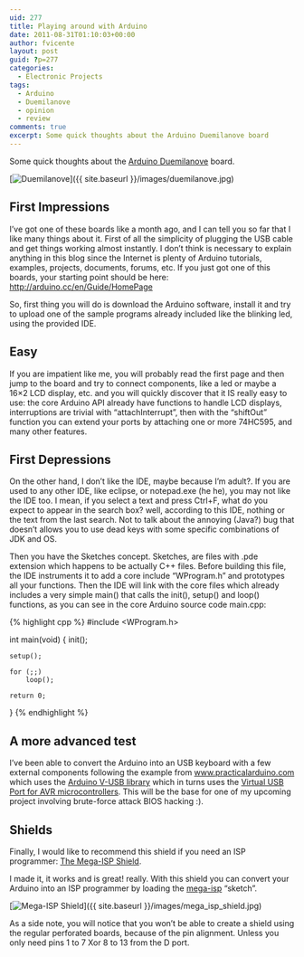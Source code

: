```yaml
---
uid: 277
title: Playing around with Arduino
date: 2011-08-31T01:10:03+00:00
author: fvicente
layout: post
guid: ?p=277
categories:
  - Electronic Projects
tags:
  - Arduino
  - Duemilanove
  - opinion
  - review
comments: true
excerpt: Some quick thoughts about the Arduino Duemilanove board
---
```

Some quick thoughts about the <a href="http://www.arduino.cc/en/Main/ArduinoBoardDuemilanove" title="Arduino Duemilanove Board" target="_blank">Arduino Duemilanove</a> board.

[<img src="{{ site.baseurl }}/images/duemilanove.jpg" alt="Duemilanove" title="Duemilanove"/>]({{ site.baseurl }}/images/duemilanove.jpg)

<!--more-->

## First Impressions

I&#8217;ve got one of these boards like a month ago, and I can tell you so far that I like many things about it. First of all the simplicity of plugging the USB cable and get things working almost instantly. I don&#8217;t think is necessary to explain anything in this blog since the Internet is plenty of Arduino tutorials, examples, projects, documents, forums, etc. If you just got one of this boards, your starting point should be here: <a href="http://arduino.cc/en/Guide/HomePage" title="Arduino Home Page" target="_blank">http://arduino.cc/en/Guide/HomePage</a>

So, first thing you will do is download the Arduino software, install it and try to upload one of the sample programs already included like the blinking led, using the provided IDE.

## Easy

If you are impatient like me, you will probably read the first page and then jump to the board and try to connect components, like a led or maybe a 16&#215;2 LCD display, etc. and you will quickly discover that it IS really easy to use: the core Arduino API already have functions to handle LCD displays, interruptions are trivial with &#8220;attachInterrupt&#8221;, then with the &#8220;shiftOut&#8221; function you can extend your ports by attaching one or more 74HC595, and many other features.

## First Depressions

On the other hand, I don&#8217;t like the IDE, maybe because I&#8217;m adult?. If you are used to any other IDE, like eclipse, or notepad.exe (he he), you may not like the IDE too. I mean, if you select a text and press Ctrl+F, what do you expect to appear in the search box? well, according to this IDE, nothing or the text from the last search. Not to talk about the annoying (Java?) bug that doesn&#8217;t allows you to use dead keys with some specific combinations of JDK and OS.

Then you have the Sketches concept. Sketches, are files with .pde extension which happens to be actually C++ files. Before building this file, the IDE instruments it to add a core include &#8220;WProgram.h&#8221; and prototypes all your functions. Then the IDE will link with the core files which already includes a very simple main() that calls the init(), setup() and loop() functions, as you can see in the core Arduino source code main.cpp:

{% highlight cpp %}
#include <WProgram.h>

int main(void)
{
	init();

	setup();

	for (;;)
		loop();

	return 0;
}
{% endhighlight %}

## A more advanced test

I&#8217;ve been able to convert the Arduino into an USB keyboard with a few external components following the example from <a href="http://www.practicalarduino.com/projects/virtual-usb-keyboard" title="Arduino Virtual USB Keyboard" target="_blank">www.practicalarduino.com</a> which uses the <a href="http://code.google.com/p/vusb-for-arduino/" title="V-USB for Arduino" target="_blank">Arduino V-USB library</a> which in turns uses the <a href="http://www.obdev.at/products/vusb/index.html" title="V-USB AVR" target="_blank">Virtual USB Port for AVR microcontrollers</a>. This will be the base for one of my upcoming project involving brute-force attack BIOS hacking :).

## Shields

Finally, I would like to recommend this shield if you need an ISP programmer: <a href="http://drug123.org.ua/mega-isp-shield/" title="Mega-ISP Shield" target="_blank">The Mega-ISP Shield</a>.

I made it, it works and is great! really. With this shield you can convert your Arduino into an ISP programmer by loading the <a href="http://code.google.com/p/mega-isp/" title="mega-isp" target="_blank">mega-isp</a> &#8220;sketch&#8221;.

[<img src="{{ site.baseurl }}/images/mega_isp_shield.jpg" alt="Mega-ISP Shield" title="Mega-ISP Shield"/>]({{ site.baseurl }}/images/mega_isp_shield.jpg)

As a side note, you will notice that you won&#8217;t be able to create a shield using the regular perforated boards, because of the pin alignment. Unless you only need pins 1 to 7 Xor 8 to 13 from the D port.

